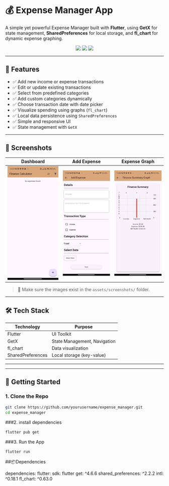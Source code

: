# 💰 Expense Manager App

A simple yet powerful Expense Manager built with **Flutter**, using **GetX** for state management, **SharedPreferences** for local storage, and **fl_chart** for dynamic expense graphing.

<p align="center">
  <img src="assets/screenshots/dashboard.png" width="200"/>
  <img src="assets/screenshots/add_expense.png" width="200"/>
  <img src="assets/screenshots/graph.png" width="200"/>
</p>

---

## 🚀 Features

- ✅ Add new income or expense transactions
- ✅ Edit or update existing transactions
- ✅ Select from predefined categories
- ✅ Add custom categories dynamically
- ✅ Choose transaction date with date picker
- ✅ Visualize spending using graphs (`fl_chart`)
- ✅ Local data persistence using `SharedPreferences`
- ✅ Simple and responsive UI
- ✅ State management with `GetX`

---

## 📸 Screenshots

| Dashboard | Add Expense | Expense Graph |
|----------|-------------|----------------|
| ![Dashboard](assets/screenshots/dashboard.jpg) | ![Add Expense](assets/screenshots/add_expense.jpg) | ![Graph](assets/screenshots/graph.jpg) |

> 🔧 Make sure the images exist in the `assets/screenshots/` folder.

---

## 🛠️ Tech Stack

| Technology       | Purpose                        |
|------------------|-------------------------------|
| Flutter          | UI Toolkit                     |
| GetX             | State Management, Navigation   |
| fl_chart         | Data visualization             |
| SharedPreferences| Local storage (key-value)      |

---


---

## 🧪 Getting Started

### 1. Clone the Repo
```bash
git clone https://github.com/yourusername/expense_manager.git
cd expense_manager
```
###2. install dependencies
```bash
flutter pub get
```
###3. Run the App
``` bash
flutter run
```
##📦Dependencies

dependencies:
  flutter:
    sdk: flutter
  get: ^4.6.6
  shared_preferences: ^2.2.2
  intl: ^0.18.1
  fl_chart: ^0.63.0

